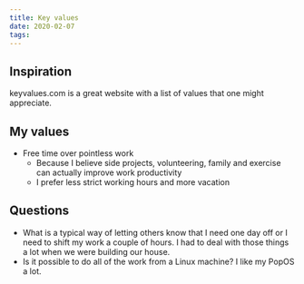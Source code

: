 ```yaml
---
title: Key values
date: 2020-02-07
tags:
---
```


## Inspiration

keyvalues.com is a great website with a list of values that one might appreciate.

## My values

- Free time over pointless work
  - Because I believe side projects, volunteering, family and exercise can actually improve work productivity
  - I prefer less strict working hours and more vacation

## Questions

- What is a typical way of letting others know that I need one day off or I need to shift my work a couple of hours. I had to deal with those things a lot when we were building our house.
- Is it possible to do all of the work from a Linux machine? I like my PopOS a lot.
